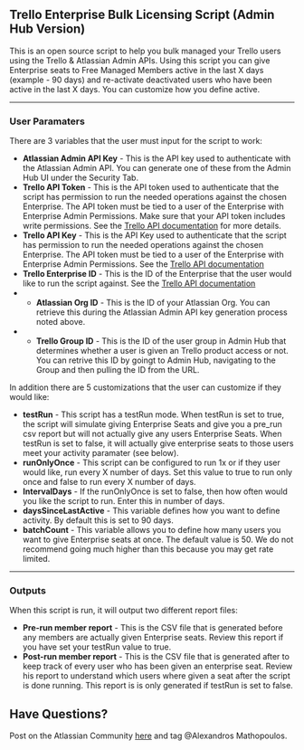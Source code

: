 ## Trello Enterprise Bulk Licensing Script (Admin Hub Version)

This is an open source script to help you bulk managed your Trello users using the Trello & Atlassian Admin APIs. Using this script you can give Enterprise seats to Free Managed Members active in the last X days (example - 90 days) and re-activate deactivated users who have been active in the last X days. You can customize how you define active. 

---
### User Paramaters 
There are 3 variables that the user must input for the script to work:
- **Atlassian Admin API Key** - This is the API key used to authenticate with the Atlassian Admin API. You can generate one of these from the Admin Hub UI under the Security Tab. 
- **Trello API Token** - This is the API token used to authenticate that the script has permission to run the needed operations against the chosen Enterprise. The API token must be tied to a user of the Enterprise with Enterprise Admin Permissions. Make sure that your API token includes write permissions. See the [Trello API documentation](https://developer.atlassian.com/cloud/trello/guides/rest-api/api-introduction/)
 for more details. 
- **Trello API Key** - This is the API Key used to authenticate that the script has permission to run the needed operations against the chosen Enterprise. The API token must be tied to a user of the Enterprise with Enterprise Admin Permissions. See the [Trello API documentation](https://developer.atlassian.com/cloud/trello/guides/rest-api/api-introduction/)
- **Trello Enterprise ID** - This is the ID of the Enterprise that the user would like to run the script against. See the [Trello API documentation](https://developer.atlassian.com/cloud/trello/guides/rest-api/api-introduction/)
- - **Atlassian Org ID** - This is the ID of your Atlassian Org. You can retrieve this during the Atlassian Admin API key generation process noted above.
- - **Trello Group ID** - This is the ID of the user group in Admin Hub that determines whether a user is given an Trello product access or not. You can retrive this ID by goingt to Admin Hub, navigating to the Group and then pulling the ID from the URL. 

 
In addition there are 5 customizations that the user can customize if they would like: 
- **testRun** - This script has a testRun mode. When testRun is set to true, the script will simulate giving Enterprise Seats and give you a pre_run csv report but will not actually give any users Enterprise Seats. When testRun is set to false, it will actually give enterprise seats to those users meet your activity paramater (see below).
- **runOnlyOnce** - This script can be configured to run 1x or if they user would like, run every X number of days. Set this value to true to run only once and false to run every X number of days. 
- **IntervalDays** - If the runOnlyOnce is set to false, then how often would you like the script to run. Enter this in number of days. 
- **daysSinceLastActive** - This variable defines how you want to define activity. By default this is set to 90 days. 
- **batchCount** - This variable allows you to define how many users you want to give Enterprise seats at once. The default value is 50. We do not recommend going much higher than this because you may get rate limited.

---
### Outputs
When this script is run, it will output two different report files:
- **Pre-run member report** - This is the CSV file that is generated before any members are actually given Enterprise seats. Review this report if you have set your testRun value to true.
- **Post-run member report** - This is the CSV file that is generated after to keep track of every user who has been given an enterprise seat. Review his report to understand which users where given a seat after the script is done running. This report is is only generated if testRun is set to false.

## Have Questions?
Post on the Atlassian Community [here](https://community.atlassian.com/t5/Trello/ct-p/trello) and tag @Alexandros Mathopoulos.
